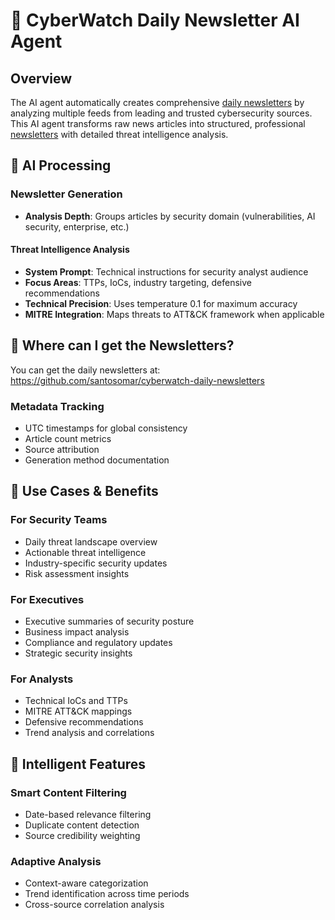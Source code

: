 # 🤖 CyberWatch Daily Newsletter AI Agent

## Overview

The AI agent automatically creates comprehensive [daily newsletters](https://github.com/santosomar/cyberwatch-daily-newsletters) by analyzing multiple feeds from leading and trusted cybersecurity sources. This AI agent transforms raw news articles into structured, professional [newsletters](https://github.com/santosomar/cyberwatch-daily-newsletters) with detailed threat intelligence analysis.


## 🧠 AI Processing 

### **Newsletter Generation**
- **Analysis Depth**: Groups articles by security domain (vulnerabilities, AI security, enterprise, etc.)

#### **Threat Intelligence Analysis**  
- **System Prompt**: Technical instructions for security analyst audience
- **Focus Areas**: TTPs, IoCs, industry targeting, defensive recommendations
- **Technical Precision**: Uses temperature 0.1 for maximum accuracy
- **MITRE Integration**: Maps threats to ATT&CK framework when applicable

## 📁 Where can I get the Newsletters?

You can get the daily newsletters at: https://github.com/santosomar/cyberwatch-daily-newsletters

### **Metadata Tracking**
- UTC timestamps for global consistency
- Article count metrics
- Source attribution
- Generation method documentation

## 🎯 Use Cases & Benefits

### **For Security Teams**
- Daily threat landscape overview
- Actionable threat intelligence
- Industry-specific security updates
- Risk assessment insights

### **For Executives**
- Executive summaries of security posture
- Business impact analysis
- Compliance and regulatory updates
- Strategic security insights

### **For Analysts**
- Technical IoCs and TTPs
- MITRE ATT&CK mappings
- Defensive recommendations
- Trend analysis and correlations

## 🚀 Intelligent Features

### **Smart Content Filtering**
- Date-based relevance filtering
- Duplicate content detection
- Source credibility weighting

### **Adaptive Analysis**
- Context-aware categorization
- Trend identification across time periods
- Cross-source correlation analysis
